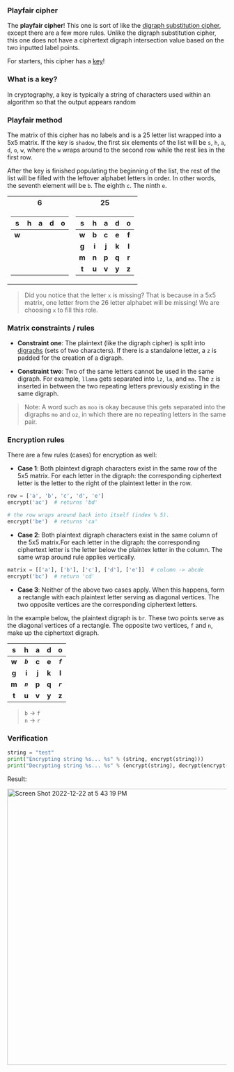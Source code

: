 ### Playfair cipher

The **playfair cipher**! This one is sort of like the [digraph substitution cipher](https://github.com/thondascully/cryptography/tree/master/digraph-substitution-cipher), except there are a few more rules. Unlike the digraph substitution cipher, this one does not have a ciphertext digraph intersection value based on the two inputted label points.

For starters, this cipher has a [key](https://en.wikipedia.org/wiki/Key_(cryptography))!

### What is a key?

In cryptography, a key is typically a string of characters used within an algorithm so that the output appears random

### Playfair method

The matrix of this cipher has no labels and is a 25 letter list wrapped into a 5x5 matrix. If the key is `shadow`, the first six elements of the list will be `s`, `h`, `a`, `d`, `o`, `w`, where the `w` wraps around to the second row while the rest lies in the first row.

After the key is finished populating the beginning of the list, the rest of the list will be filled with the leftover alphabet letters in order. In other words, the seventh element will be `b`. The eighth `c`. The ninth `e`.

<table>
<tr><th>6</th><th>25</th></tr>
<tr><td>

| s | h | a | d | o |
| :---: | :---: | :---: | :---: | :---: |
| **w** |   |   |   |   |
| ⠀ |   |   |   |   |
| ⠀ |   |   |   |   |
| ⠀ |   |   |   |   |

</td><td>

| s | h | a | d | o |
| :---: | :---: | :---: | :---: | :---: |
| **w** | **b** | **c** | **e** | **f** |
| **g** | **i** | **j** | **k** | **l** |
| **m**| **n** | **p** | **q** | **r** |
| **t** | **u** | **v** | **y** | **z** |

</td></tr>
</table>

> Did you notice that the letter `x` is missing? That is because in a 5x5 matrix, one letter from the 26 letter alphabet will be missing! We are choosing `x` to fill this role.

### Matrix constraints / rules

- **Constraint one**: The plaintext (like the digraph cipher) is split into [digraphs](https://en.wikipedia.org/wiki/Digraph) (sets of two characters). If there is a standalone letter, a `z` is padded for the creation of a digraph.

- **Constraint two**: Two of the same letters cannot be used in the same digraph. For example, `llama` gets separated into `lz`, `la`, and `ma`. The `z` is inserted in between the two repeating letters previously existing in the same digraph.

> Note: A word such as `moo` is okay because this gets separated into the digraphs `mo` and `oz`, in which there are no repeating letters in the same pair.

### Encryption rules

There are a few rules (cases) for encryption as well:

- **Case 1**: Both plaintext digraph characters exist in the same row of the 5x5 matrix. For each letter in the digraph: the corresponding ciphertext letter is the letter to the right of the plaintext letter in the row. 

```python 'ignore
row = ['a', 'b', 'c', 'd', 'e']
encrypt('ac')  # returns 'bd'

# the row wraps around back into itself (index % 5).
encrypt('be')  # returns 'ca'
```

- **Case 2**: Both plaintext digraph characters exist in the same column of the 5x5 matrix.For each letter in the digraph: the corresponding ciphertext letter is the letter below the plaintex letter in the column. The same wrap around rule applies vertically.

```python 'ignore
matrix = [['a'], ['b'], ['c'], ['d'], ['e']]  # column -> abcde
encrypt('bc')  # return 'cd'
```

- **Case 3**: Neither of the above two cases apply. When this happens, form a rectangle with each plaintext letter serving as diagonal vertices. The two opposite vertices are the corresponding ciphertext letters.

In the example below, the plaintext digraph is `br`. These two points serve as the diagonal vertices of a rectangle. The opposite two vertices, `f` and `n`, make up the ciphertext digraph.

| s | h | a | d | o |
| :---: | :---: | :---: | :---: | :---: |
| **w** | ***`b`*** | **c** | **e** | ***`f`*** |
| **g** | **i** | **j** | **k** | **l** |
| **m**| ***`n`*** | **p** | **q** | ***`r`*** |
| **t** | **u** | **v** | **y** | **z** |

> `b` -> `f`  
> `n` -> `r`  

### Verification


```python 'ignore
string = "test"
print("Encrypting string %s... %s" % (string, encrypt(string)))
print("Decrypting string %s... %s" % (encrypt(string), decrypt(encrypt(string))))
```

Result:

<img width="635" alt="Screen Shot 2022-12-22 at 5 43 19 PM" src="https://user-images.githubusercontent.com/114739901/209254193-7c3a1c6c-b3d9-43dd-857d-56d03902eefc.png">



